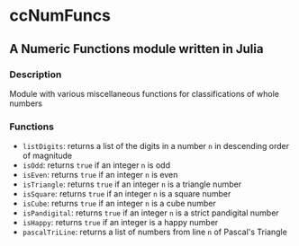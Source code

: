# ccNumFuncs
## A Numeric Functions module written in Julia
### Description
Module with various miscellaneous functions for classifications of whole numbers
### Functions
* `listDigits`: returns a list of the digits in a number `n` in descending order of magnitude
* `isOdd`: returns `true` if an integer `n` is odd
* `isEven`: returns `true` if an integer `n` is even
* `isTriangle`: returns `true` if an integer `n` is a triangle number
* `isSquare`: returns `true` if an integer `n` is a square number
* `isCube`: returns `true` if an integer `n` is a cube number
* `isPandigital`: returns `true` if an integer `n` is a strict pandigital number
* `isHappy`: returns `true` if an integer is a happy number
* `pascalTriLine`: returns a list of numbers from line `n` of Pascal's Triangle
